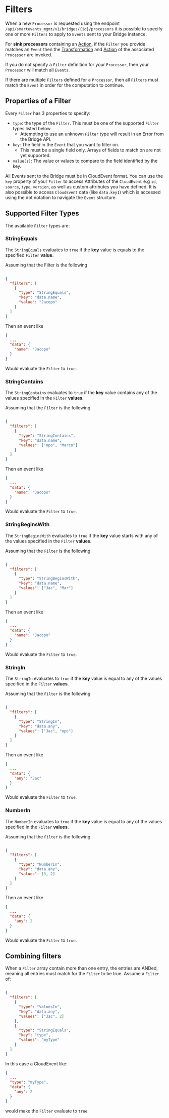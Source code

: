 # Filters

When a new `Processor` is requested using the endpoint `/api/smartevents_mgmt/v1/bridges/{id}/processors` it is possible to specify one or more `Filters` to apply to `Events` sent to your Bridge
instance.

For **sink processors** containing an [Action](ACTIONS.md), if the `Filter` you provide matches an `Event` then the [Transformation](TRANSFORMATIONS.md) and [Action](ACTIONS.md) of the
associated `Processor` are invoked.

If you do not specify a `Filter` definition for your `Processor`, then your `Processor` will match all `Events`.

If there are multiple `Filters` defined for a `Processor`, then all `Filters` must match the `Event` in order for the computation to continue.

## Properties of a Filter

Every `Filter` has 3 properties to specify:

- `type`: the type of the `Filter`. This must be one of the supported `Filter` types listed below
    - Attempting to use an unknown `Filter` type will result in an Error from the Bridge API.
- `key`: The field in the `Event` that you want to filter on.
    - This must be a single field only. Arrays of fields to match on are not yet supported.
- `value(s)`: The value or values to compare to the field identified by the key.

All Events sent to the Bridge must be in CloudEvent format. You can use the `key` property of your `Filter` to access Attributes of the `CloudEvent` e.g `id`, `source`, `type`, `version`, as well as
custom attributes you have defined. It is also possible to access `CloudEvent` data (like `data.key1`) which is accessed using the dot notation to navigate the `Event` structure.

## Supported Filter Types

The available `Filter` types are:

### StringEquals

The `StringEquals` evaluates to `true` if the **key** value is equals to the specified `Filter` **value**.

Assuming that the Filter is the following

```json

{
  "filters": [
    {
      "type": "StringEquals", 
      "key": "data.name",
      "value": "Jacopo"
    }
  ]
}
```

Then an event like

```json
{
  ...
  "data": {
    "name": "Jacopo"
  }
}
```

Would evaluate the `Filter` to `true`.

### StringContains

The `StringContains` evaluates to `true` if the **key** value contains any of the values specified in the `Filter` **values**.

Assuming that the `Filter` is the following

```json

{
  "filters": [
    {
      "type": "StringContains", 
      "key": "data.name",
      "values": ["opo", "Marco"]
    }
  ]
}
```

Then an event like

```json
{
  ...
  "data": {
    "name": "Jacopo"
  }
}
```

Would evaluate the `Filter` to `true`.

### StringBeginsWith

The `StringBeginsWith` evaluates to `true` if the **key** value starts with any of the values specified in the `Filter` **values**.

Assuming that the `Filter` is the following

```json

{
  "filters": [
    {
      "type": "StringBeginsWith", 
      "key": "data.name",
      "values": ["Jac", "Mar"]
    }
  ]
}
```

Then an event like

```json
{
  ...
  "data": {
    "name": "Jacopo"
  }
}
```

Would evaluate the `Filter` to `true`.

### StringIn

The `StringIn` evaluates to `true` if the **key** value is equal to any of the values specified in the `Filter` **values**.

Assuming that the `Filter` is the following

```json

{
  "filters": [
    {
      "type": "StringIn", 
      "key": "data.any",
      "values": ["Jac", "opo"]
    }
  ]
}
```

Then an event like

```json
{
  ...
  "data": {
    "any": "Jac"
  }
}
```

Would evaluate the `Filter` to `true`.

### NumberIn

The `NumberIn` evaluates to `true` if the **key** value is equal to any of the values specified in the `Filter` **values**.

Assuming that the `Filter` is the following

```json

{
  "filters": [
    {
      "type": "NumberIn", 
      "key": "data.any",
      "values": [3, 2]
    }
  ]
}
```

Then an event like

```json
{
  ...
  "data": {
    "any": 2
  }
}
```

Would evaluate the `Filter` to `true`.

## Combining filters

When a `Filter` array contain more than one entry, the entries are ANDed, meaning all entries must match for the `Filter` to be true. Assume a `Filter` of:

```json

{
  "filters": [
    {
      "type": "ValuesIn",
      "key": "data.any",
      "values": ["Jac", 2]
    },
    {
      "type": "StringEquals",
      "key": "type",
      "values": "myType" 
    }
  ]
}
```

In this case a CloudEvent like:

```json
{
  ...
  "type": "myType",
  "data": {
    "any": 2
  }
}
```

would make the `Filter` evaluate to `true`.
